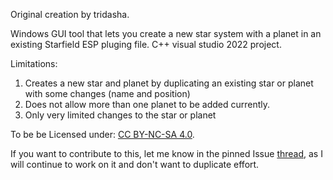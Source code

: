 Original creation by tridasha.

Windows GUI tool that lets you create a new star system with a planet in an existing Starfield ESP pluging file.
C++ visual studio 2022 project.

Limitations:
1. Creates a new star and planet by duplicating an existing star or planet with some changes (name and position)
2. Does not allow more than one planet to be added currently.
3. Only very limited changes to the star or planet

To be be Licensed under: [CC BY-NC-SA 4.0](https://pages.github.com/](https://creativecommons.org/licenses/by-nc-sa/4.0/)).

If you want to contribute to this, let me know in the pinned Issue [thread](https://github.com/tridashafox/sscreater/issues/1), as I will continue to work on it and don't want to duplicate effort.

